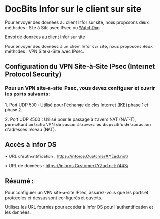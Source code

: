 # DocBits Infor sur le client sur site

Pour envoyer des données au client Infor sur site, nous proposons deux méthodes : Site à Site avec IPsec ou [WatchDog](../../end-user-and-partner-section/end-user-section/how-to-import-documents/watchdog.md)

Envoi de données au client Infor sur site

Pour envoyer des données à un client Infor sur site, nous proposons deux méthodes : VPN Site-à-Site avec IPsec.

## Configuration du VPN Site-à-Site IPsec (Internet Protocol Security)

### Pour un VPN site-à-site IPsec, vous devez configurer et ouvrir les ports suivants :

1\. Port UDP 500 : Utilisé pour l'échange de clés Internet (IKE) phase 1 et phase 2.

2\. Port UDP 4500 : Utilisé pour le passage à travers NAT (NAT-T), permettant au trafic VPN de passer à travers les dispositifs de traduction d'adresses réseau (NAT).

## Accès à Infor OS

• URL d'authentification : https://inforos.CustomerXYZad.net/

• URL de données : https://inforos.CustomerXYZad.net:7443/

## Résumé :

Pour configurer un VPN site-à-site IPsec, assurez-vous que les ports et protocoles ci-dessus sont configurés et ouverts.

Utilisez les URL fournies pour accéder à Infor OS pour l'authentification et les données.
